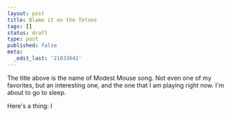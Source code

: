 ```yaml
---
layout: post
title: Blame it on the Tetons
tags: []
status: draft
type: post
published: false
meta:
  _edit_last: '21033641'
---
```

The title above is the name of Modest Mouse song. Not even one of my favorites, but an interesting one, and the one that I am playing right now. I'm about to go to sleep.

Here's a thing: I 
